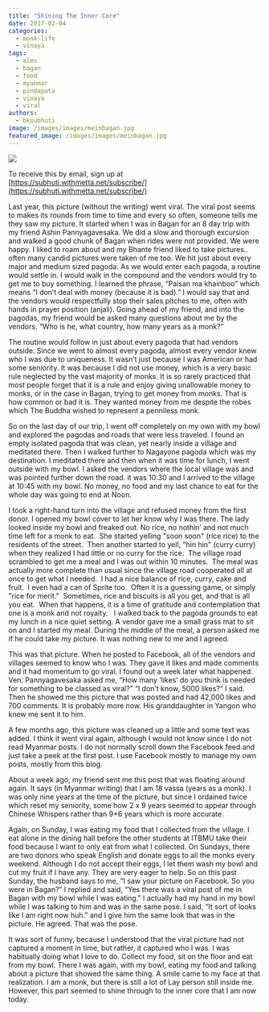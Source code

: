 ```yaml
---
title: "Shining The Inner Core"
date: 2017-02-04
categories: 
  - monk-life
  - vinaya
tags: 
  - alms
  - bagan
  - food
  - myanmar
  - pindapata
  - vinaya
  - viral
authors: 
  - bksubhuti
image: /images/images/meinbagan.jpg
featured_image: /images/images/meinbagan.jpg
---
```


[![](/images/meinbagan.jpg)](/images/2017/01/meinbagan.jpg)

To receive this by email, sign up at [https://subhuti.withmetta.net/subscribe/](https://subhuti.withmetta.net/subscribe/)

Last year, this picture (without the writing) went viral. The viral post seems to makes its rounds from time to time and every so often, someone tells me they saw my picture. It started when I was in Bagan for an 8 day trip with my friend Ashin Pannyagavesaka. We did a slow and thorough excursion and walked a good chunk of Bagan when rides were not provided. We were happy. I liked to roam about and my Bhante friend liked to take pictures.. often many candid pictures were taken of me too. We hit just about every major and medium sized pagoda. As we would enter each pagoda, a routine would settle in. I would walk in the compound and the vendors would try to get me to buy something. I learned the phrase, “Paisan ma khainboo” which means “I don’t deal with money (because it is bad).” I would say that and the vendors would respectfully stop their sales pitches to me, often with hands in prayer position (anjali). Going ahead of my friend, and into the pagodas, my friend would be asked many questions about me by the vendors. “Who is he, what country, how many years as a monk?”

The routine would follow in just about every pagoda that had vendors outside. Since we went to almost every pagoda, almost every vendor knew who I was due to uniqueness. It wasn’t just because I was American or had some seniority. It was because I did not use money, which is a very basic rule neglected by the vast majority of monks. It is so rarely practiced that most people forget that it is a rule and enjoy giving unallowable money to monks, or in the case in Bagan, trying to get money from monks. That is how common or bad it is. They wanted money from me despite the robes which The Buddha wished to represent a penniless monk.

So on the last day of our trip, I went off completely on my own with my bowl and explored the pagodas and roads that were less traveled. I found an empty isolated pagoda that was clean, yet nearly inside a village and meditated there. Then I walked further to Nagayone pagoda which was my destination. I meditated there and then when it was time for lunch, I went outside with my bowl. I asked the vendors where the local village was and was pointed further down the road. it was 10:30 and I arrived to the village at 10:45 with my bowl. No money, no food and my last chance to eat for the whole day was going to end at Noon.

I took a right-hand turn into the village and refused money from the first donor. I opened my bowl cover to let her know why I was there. The lady looked inside my bowl and freaked out. No rice, no nothin’ and not much time left for a monk to eat.  She started yelling "soon soon" (rice rice) to the residents of the street.  Then another started to yell, "hin hin" (curry curry) when they realized I had little or no curry for the rice.  The village road scrambled to get me a meal and I was out within 10 minutes.  The meal was actually more complete than usual since the village road cooperated all at once to get what I needed.  I had a nice balance of rice, curry, cake and fruit.  I even had a can of Sprite too.  Often it is a guessing game, or simply "rice for merit."  Sometimes, rice and biscuits is all you get, and that is all you eat.  When that happens, it is a time of gratitude and contemplation that one is a monk and not royalty.   I walked back to the pagoda grounds to eat my lunch in a nice quiet setting. A vendor gave me a small grass mat to sit on and I started my meal. During the middle of the meal, a person asked me if he could take my picture. It was nothing new to me and I agreed.

This was that picture. When he posted to Facebook, all of the vendors and villages seemed to know who I was. They gave it likes and made comments and it had momentum to go viral. I found out a week later what happened. Ven. Pannyagavesaka asked me, “How many ‘likes’ do you think is needed for something to be classed as viral?” “I don’t know, 5000 likes?” I said. Then he showed me this picture that was posted and had 42,000 likes and 700 comments. It is probably more now. His granddaughter in Yangon who knew me sent it to him.

A few months ago, this picture was cleaned up a little and some text was added. I think it went viral again, although I would not know since I do not read Myanmar posts. I do not normally scroll down the Facebook feed and just take a peek at the first post. I use Facebook mostly to manage my own posts, mostly from this blog.

About a week ago, my friend sent me this post that was floating around again. It says (in Myanmar writing) that I am 18 vassa (years as a monk). I was only nine years at the time of the picture, but since I ordained twice which reset my seniority, some how 2 x 9 years seemed to appear through Chinese Whispers rather than 9+6 years which is more accurate.

Again, on Sunday, I was eating my food that I collected from the village. I eat alone in the dining hall before the other students at ITBMU take their food because I want to only eat from what I collected. On Sundays, there are two donors who speak English and donate eggs to all the monks every weekend. Although I do not accept their eggs, I let them wash my bowl and cut my fruit if I have any. They are very eager to help. So on this past Sunday, the husband says to me, “I saw your picture on Facebook. So you were in Bagan?” I replied and said, “Yes there was a viral post of me in Bagan with my bowl while I was eating.” I actually had my hand in my bowl while I was talking to him and was in the same pose. I said, “It sort of looks like I am right now huh.” and I give him the same look that was in the picture. He agreed. That was the pose.

It was sort of funny, because I understood that the viral picture had not captured a moment in time, but rather, it captured who I was. I was habitually doing what I love to do. Collect my food, sit on the floor and eat from my bowl. There I was again, with my bowl, eating my food and talking about a picture that showed the same thing. A smile came to my face at that realization. I am a monk, but there is still a lot of Lay person still inside me. However, this part seemed to shine through to the inner core that I am now today.